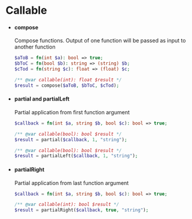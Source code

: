 # Callable
- #### compose
  Compose functions. Output of one function will be passed as input to another function
  
  ```php
  $aToB = fn(int $a): bool => true;
  $bToC = fn(bool $b): string => (string) $b;
  $cTod = fn(string $c): float => (float) $c;
  
  /** @var callable(int): float $result */
  $result = compose($aToB, $bToC, $cTod);
  ```

- #### partial and partialLeft
  Partial application from first function argument

  ```php
  $callback = fn(int $a, string $b, bool $c): bool => true;
  
  /** @var callable(bool): bool $result */
  $result = partial($callback, 1, "string");
  
  /** @var callable(bool): bool $result */
  $result = partialLeft($callback, 1, "string");
  ```

- #### partialRight
  Partial application from last function argument

  ```php
  $callback = fn(int $a, string $b, bool $c): bool => true;
  
  /** @var callable(int): bool $result */
  $result = partialRight($callback, true, "string");
  ```

